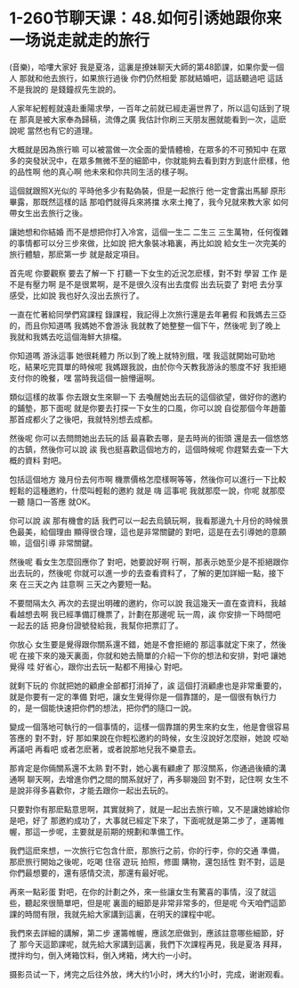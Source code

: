 # 1-260节聊天课：48.如何引诱她跟你来一场说走就走的旅行

(音樂)，哈嘍大家好 我是夏洛，這裏是撩妹聊天大師的第48節課，如果你愛一個人 那就和他去旅行，如果旅行過後 你們仍然相愛 那就結婚吧，這話聽過吧 這話不是我說的 是錢鐘叔先生說的。

人家年紀輕輕就遠赴重陽求學，一百年之前就已經走遍世界了，所以這句話到了現在 那真是被大家奉為歸稿，流傳之廣 我估計你刷三天朋友圈就能看到一次，這麽說呢 當然也有它的道理。

大概就是因為旅行嘛 可以被當做一次全面的愛情體檢，在眾多的不可預知中 在眾多的突發狀況中，在眾多無微不至的細節中，你就能夠去看到對方到底什麽樣，他的品性啊 他的真心啊 他未來和你共同生活的樣子啊。

這個就跟照X光似的 平時他多少有點偽裝，但是一起旅行 他一定會露出馬腳 原形畢露，那既然這樣的話 那咱們就得兵來將擋 水來土掩了，我今兒就來教大家 如何帶女生出去旅行之後。

讓她想和你結婚 而不是想把你打入冷宮，這個一生二 二生三 三生萬物，任何復雜的事情都可以分三步來做，比如說 把大象裝冰箱裏，再比如說 給女生一次完美的旅行體驗，那麽第一步 就是敲定項目。

首先呢 你要觀察 要去了解一下 打聽一下女生的近況怎麽樣，對不對 學習 工作 是不是有壓力啊 是不是很累啊，是不是很久沒有出去度假 出去玩耍了 對吧 去分享感受，比如說 我也好久沒出去旅行了。

一直在忙著給同學們寫課程 錄課程，我記得上次旅行還是去年暑假 和我媽去三亞的，而且你知道嗎 我媽她不會游泳 我就教了她整整一個下午，然後呢 到了晚上 我就和我媽去吃這個海鮮大排檔。

你知道嗎 游泳這事 她很耗體力 所以到了晚上就特別餓，嘿 我這就開始可勁地吃，結果吃完買單的時候呢 我媽跟我說，由於你今天教我游泳的態度不好 我拒絕支付你的晚餐，嘿 當時我這個一臉懵逼啊。

類似這樣的故事 你去跟女生來聊一下 去喚醒她出去玩的這個欲望，做好你的邀約的鋪墊，那下面呢 就是你要去打探一下女生的口風，你可以說 自從那個今年趙蕾那首成都火了之後吧，我就特別想去成都。

然後呢 你可以去問問她出去玩的話 最喜歡去哪，是去時尚的街頭 還是去一個悠悠的古鎮，然後你可以說 誒 我也挺喜歡這個地方的，這個時候呢 你趕緊去查一下大概的資料 對吧。

包括這個地方 幾月份去何市啊 機票價格怎麼樣啊等等，然後你可以進行一下比較輕鬆的這種邀約，什麼叫輕鬆的邀約 就是 嗨 這事呢 我就那麼一說，你呢 就那麼一聽 隨口一答應 就OK。

你可以說 誒 那有機會的話 我們可以一起去烏鎮玩啊，我看那邊九十月份的時候景色最美，給個理由 顯得很合理，這也是非常關鍵的 對吧，這是在去引導她的意願嘛，這個引導 非常關鍵。

然後呢 看女生怎麼回應你了 對吧，她要說好啊 行啊，那表示她至少是不拒絕跟你出去玩的，然後呢 你就可以進一步的去查看資料了，了解的更加詳細一點，接下來 在三天之內 註意啊 三天之內要短一點。

不要間隔太久 再次的去提出明確的邀約，你可以說 我這幾天一直在查資料，我越看越想去啊 我已經準備訂機票了，計劃在那邊呢 玩一周，誒 你安排一下時間吧 一起去的話 把身份證號發給我，我幫你把票訂了。

你放心 女生要是覺得跟你關系還不錯，她是不會拒絕的 那這事就定下來了，然後呢 在接下來的幾天裏面，你就和她去簡單的介紹一下你的想法和安排，對吧 讓她覺得 哇 好省心，跟你出去玩一點都不用操心 對吧。

就剩下玩的 你就把她的顧慮全部都打消掉了，誒 這個打消顧慮也是非常重要的，就是你要有一定的準備 對吧，讓女生覺得你是一個靠譜的，是一個很有執行力的，是一個能快速把你們的想法，把你們的隨口一說。

變成一個落地可執行的一個事情的，這樣一個靠譜的男生來約女生，他是會很容易答應的 對不對，好 那如果說在你輕松邀約的時候，女生沒說好怎麼辦，她說 哎呦 再議吧 再看吧 或者怎麽著，或者說那地兒我不樂意去。

那肯定是你倆關系還不太熟 對不對，她心裏有顧慮了 那沒關系，你通過後續的溝通啊 聊天啊，去增進你們之間的關系就好了，再多聊幾回 對不對，記住啊 女生不是說非得多喜歡你，才能去跟你一起出去玩的。

只要對你有那麽點意思啊，其實就夠了，就是一起出去旅行嘛，又不是讓她嫁給你 是吧，好了 那邀約成功了，大事就已經定下來了，下面呢就是第二步了，運籌帷幄，那這一步呢，主要就是前期的規劃和準備工作。

我們這麽來想，一次旅行它包含什麽，那旅行之前，你的行李，你的交通 準備，那麽旅行開始之後呢，吃喝 住宿 遊玩 拍照，修圖 購物，還包括性 對不對，這是你們最想要的，還有感情交流，那還有最好呢。

再來一點彩蛋 對吧，在你的計劃之外，來一些讓女生有驚喜的事情，沒了就這些，聽起來很簡單吧，但是呢 裏面的細節是非常非常多的，但是呢 今天咱們這節課的時間有限，我就先給大家講到這裏，在明天的課程中呢。

我們來去詳細的講解，第二步 運籌帷幄，應該怎麽做到，應該註意哪些細節，好了 那今天這節課呢，就先給大家講到這裏，我們下次課程再見，我是夏洛 拜拜，搅拌均匀，倒入烤箱饮料，倒入烤箱，烤大约一小时。

摄影员试一下，烤完之后往外放，烤大约1小时，烤大约1小时，完成，谢谢观看。